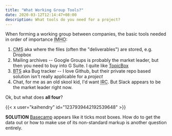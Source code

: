 ```yaml
---
title: "What Working Group Tools?"
date: 2020-03-12T12:14:47+08:00
description: What tools do you need for a project?
---
```


When forming a working group between companies, the basic tools needed in order of importance <abbr title="In My Humble Opinion">IMHO</abbr>:

1. <abbr title="Content Management System">CMS</abbr> aka where the files (often the "deliverables") are stored, e.g. Dropbox
2. Mailing archives -- Google Groups is probably the market leader, but then you need to buy into G Suite. I quite like [TopicBox](https://www.topicbox.com)
3. <abbr title="Bug Tracking System">BTS</abbr> aka Bug tracker -- I love Github, but their private repo based solution isn't really applicable for a _project_
4. Chat, for me as an old skool kid, I'd want <abbr title="Inter Relay Chat">IRC</abbr>. But Slack appears to be the market leader right now.


Ok, but what does **all four**?

{{< x user="kaihendry" id="1237939442192539648" >}}

**SOLUTION** [Basecamp](https://basecamp.com/how-it-works) appears like it ticks most boxes. How do to get the data out or how to make use of its non-standard markup is another question entirely.
